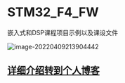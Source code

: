 # STM32_F4_FW
嵌入式和DSP课程项目示例以及课设文件

![image-20220409213904442](https://s2.loli.net/2022/04/09/9d3h4XWj2CpgxaG.png)


## [详细介绍转到个人博客](http://lhao.top/2022/03/26/%E9%A1%B9%E7%9B%AE%E5%BC%80%E5%8F%91/STM32F407VET)




